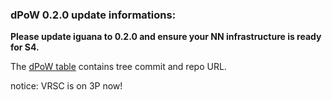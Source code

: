 ### dPoW 0.2.0 update informations:

<b>Please update iguana to 0.2.0 and ensure your NN infrastructure is ready for S4.</b>


The [dPoW table](https://github.com/KomodoPlatform/dPoW#dpow-asset-status) contains tree commit and repo URL.

notice: VRSC is on 3P now!
